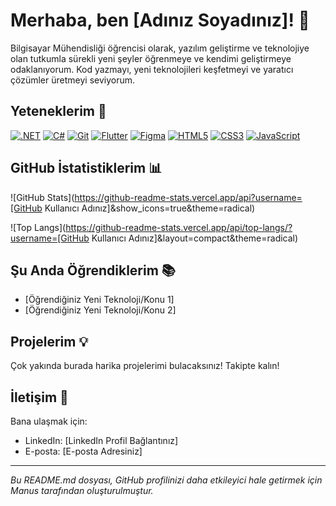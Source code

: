 # Merhaba, ben [Adınız Soyadınız]! 👋

Bilgisayar Mühendisliği öğrencisi olarak, yazılım geliştirme ve teknolojiye olan tutkumla sürekli yeni şeyler öğrenmeye ve kendimi geliştirmeye odaklanıyorum. Kod yazmayı, yeni teknolojileri keşfetmeyi ve yaratıcı çözümler üretmeyi seviyorum.

## Yeteneklerim 🚀

<p align="left">
  <a href="https://dotnet.microsoft.com/"><img src="https://img.shields.io/badge/.NET-512BD4?style=for-the-badge&logo=dotnet&logoColor=white" alt=".NET"/></a>
  <a href="https://docs.microsoft.com/en-us/dotnet/csharp/"><img src="https://img.shields.io/badge/C%23-239120?style=for-the-badge&logo=c-sharp&logoColor=white" alt="C#"/></a>
  <a href="https://git-scm.com/"><img src="https://img.shields.io/badge/Git-F05032?style=for-the-badge&logo=git&logoColor=white" alt="Git"/></a>
  <a href="https://flutter.dev/"><img src="https://img.shields.io/badge/Flutter-02569B?style=for-the-badge&logo=flutter&logoColor=white" alt="Flutter"/></a>
  <a href="https://www.figma.com/"><img src="https://img.shields.io/badge/Figma-F24E1E?style=for-the-badge&logo=figma&logoColor=white" alt="Figma"/></a>
  <a href="https://developer.mozilla.org/en-US/docs/Web/HTML"><img src="https://img.shields.io/badge/HTML5-E34F26?style=for-the-badge&logo=html5&logoColor=white" alt="HTML5"/></a>
  <a href="https://developer.mozilla.org/en-US/docs/Web/CSS"><img src="https://img.shields.io/badge/CSS3-1572B6?style=for-the-badge&logo=css3&logoColor=white" alt="CSS3"/></a>
  <a href="https://developer.mozilla.org/en-US/docs/Web/JavaScript"><img src="https://img.shields.io/badge/JavaScript-F7DF1E?style=for-the-badge&logo=javascript&logoColor=black" alt="JavaScript"/></a>
</p>

## GitHub İstatistiklerim 📊

![GitHub Stats](https://github-readme-stats.vercel.app/api?username=[GitHub Kullanıcı Adınız]&show_icons=true&theme=radical)

![Top Langs](https://github-readme-stats.vercel.app/api/top-langs/?username=[GitHub Kullanıcı Adınız]&layout=compact&theme=radical)

## Şu Anda Öğrendiklerim 📚

- [Öğrendiğiniz Yeni Teknoloji/Konu 1]
- [Öğrendiğiniz Yeni Teknoloji/Konu 2]

## Projelerim 💡

Çok yakında burada harika projelerimi bulacaksınız! Takipte kalın!

## İletişim 📧

Bana ulaşmak için:

- LinkedIn: [LinkedIn Profil Bağlantınız]
- E-posta: [E-posta Adresiniz]

---

_Bu README.md dosyası, GitHub profilinizi daha etkileyici hale getirmek için Manus tarafından oluşturulmuştur._


